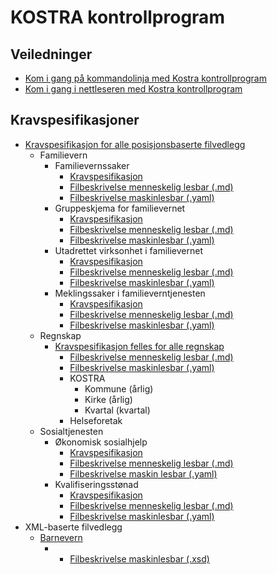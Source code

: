 # **KOSTRA kontrollprogram**

## Veiledninger

* [Kom i gang på kommandolinja med Kostra kontrollprogram](konsoll/README.md)
* [Kom i gang i nettleseren med Kostra kontrollprogram](web/README.md)

## Kravspesifikasjoner

* [Kravspesifikasjon for alle posisjonsbaserte filvedlegg](/kravspesifikasjon/felles_posisjonsbaserte_filvedlegg.md)
  * Familievern
    * Familievernssaker
      * [Kravspesifikasjon](/kravspesifikasjon/specs_familievern_52AF_familievernsaker_2025.md)
      * [Filbeskrivelse menneskelig lesbar (.md)](/kravspesifikasjon/file_description_52AF_2025.md)
      * [Filbeskrivelse maskinlesbar (.yaml)](/kontroller/src/main/resources/file_description_52AF_2025.yaml)
    * Gruppeskjema for familievernet
      * [Kravspesifikasjon](/kravspesifikasjon/specs_familievern_52BF_gruppeskjema_2025.md)
      * [Filbeskrivelse menneskelig lesbar (.md)](/kravspesifikasjon/file_description_52BF_2025.md)
      * [Filbeskrivelse maskinlesbar (.yaml)](/kontroller/src/main/resources/file_description_52BF_2025.yaml)
    * Utadrettet virksonhet i familievernet
      * [Kravspesifikasjon](/kravspesifikasjon/specs_familievern_53F_utadrettet_virksomhet_i_familievernet_2025.md)
      * [Filbeskrivelse menneskelig lesbar (.md)](/kravspesifikasjon/file_description_53F_2025.md)
      * [Filbeskrivelse maskinlesbar (.yaml)](/kontroller/src/main/resources/file_description_53F_2025.yaml)
    * Meklingssaker i familieverntjenesten
      * [Kravspesifikasjon](/kravspesifikasjon/specs_familievern_55F_meklingssaker_i_familieverntjenesten_2025.md)
      * [Filbeskrivelse menneskelig lesbar (.md)](/kravspesifikasjon/file_description_55F_2025.md)
      * [Filbeskrivelse maskinlesbar (.yaml)](/kontroller/src/main/resources/file_description_55F_2025.yaml)
  * Regnskap
    * [Kravspesifikasjon felles for alle regnskap](/kravspesifikasjon/felles_regnskap.md)
      * [Filbeskrivelse menneskelig lesbar (.md)](/kravspesifikasjon/file_description_Regnskap_2025.md)
      * [Filbeskrivelse maskinlesbar (.yaml)](/kontroller/src/main/resources/file_description_Regnskap_2025.yaml)
      * KOSTRA
        * Kommune (årlig)
        * Kirke (årlig)
        * Kvartal (kvartal)
      * Helseforetak
  * Sosialtjenesten
    * Økonomisk sosialhjelp
      * [Kravspesifikasjon](/kravspesifikasjon/specs_sosialtjenesten_11F_okonomisk_sosialhjelp_2025)
      * [Filbeskrivelse menneskelig lesbar (.md)](/kravspesifikasjon/file_description_11F_2025.md)
      * [Filbeskrivelse maskin lesbar (.yaml)](/kontroller/src/main/resources/file_description_11F_2025.yaml)
    * Kvalifiseringsstønad
      * [Kravspesifikasjon](/kravspesifikasjon/specs_sosialtjenesten_11CF_kvalifiseringsstonad_2025)
      * [Filbeskrivelse menneskelig lesbar (.md)](/kravspesifikasjon/file_description_11CF_2025.md)
      * [Filbeskrivelse maskinlesbar (.yaml)](/kontroller/src/main/resources/file_description_11CF_2025.yaml)
* XML-baserte filvedlegg
  * [Barnevern](/kravspesifikasjon/specs_barnevernstjenesten_15F_barnevern_20YY.md)
    * * [Filbeskrivelse maskinlesbar (.xsd)](/kontroller/src/main/resources/file_description_11CF_2025.yaml)
